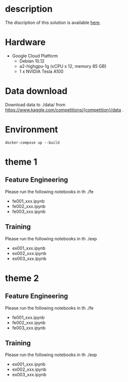 # description
The discription of this solution is available [here](https://www.kaggle.com/xxx).

# Hardware
- Google Cloud Platform
    - Debian 10.12
    - a2-highgpu-1g (vCPU x 12, memory 85 GB)
    - 1 x NVIDIA Tesla A100

# Data download
Download data to ./data/ from https://www.kaggle.com/competitions/{competition}/data .

# Environment

```
docker-compose up --build
```

# theme 1

## Feature Engineering
Please run the following notebooks in th ./fe
- fe001_xxx.ipynb
- fe002_xxx.ipynb
- fe003_xxx.ipynb

## Training
Please run the following notebooks in th ./exp
- ex001_xxx.ipynb
- ex002_xxx.ipynb
- ex003_xxx.ipynb

# theme 2

## Feature Engineering
Please run the following notebooks in th ./fe
- fe001_xxx.ipynb
- fe002_xxx.ipynb
- fe003_xxx.ipynb

## Training
Please run the following notebooks in th ./exp
- ex001_xxx.ipynb
- ex002_xxx.ipynb
- ex003_xxx.ipynb
